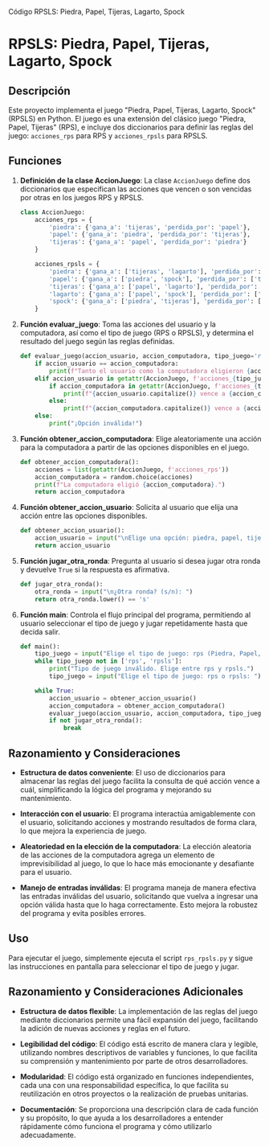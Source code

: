 Código RPSLS: Piedra, Papel, Tijeras, Lagarto, Spock


# RPSLS: Piedra, Papel, Tijeras, Lagarto, Spock

## Descripción
Este proyecto implementa el juego "Piedra, Papel, Tijeras, Lagarto, Spock" (RPSLS) en Python. El juego es una extensión del clásico juego "Piedra, Papel, Tijeras" (RPS), e incluye dos diccionarios para definir las reglas del juego: `acciones_rps` para RPS y `acciones_rpsls` para RPSLS.

## Funciones

1. **Definición de la clase AccionJuego**: La clase `AccionJuego` define dos diccionarios que especifican las acciones que vencen o son vencidas por otras en los juegos RPS y RPSLS.
    ```python
    class AccionJuego:
        acciones_rps = {
            'piedra': {'gana_a': 'tijeras', 'perdida_por': 'papel'},
            'papel': {'gana_a': 'piedra', 'perdida_por': 'tijeras'},
            'tijeras': {'gana_a': 'papel', 'perdida_por': 'piedra'}
        }

        acciones_rpsls = {
            'piedra': {'gana_a': ['tijeras', 'lagarto'], 'perdida_por': ['papel', 'spock']},
            'papel': {'gana_a': ['piedra', 'spock'], 'perdida_por': ['tijeras', 'lagarto']},
            'tijeras': {'gana_a': ['papel', 'lagarto'], 'perdida_por': ['piedra', 'spock']},
            'lagarto': {'gana_a': ['papel', 'spock'], 'perdida_por': ['piedra', 'tijeras']},
            'spock': {'gana_a': ['piedra', 'tijeras'], 'perdida_por': ['papel', 'lagarto']}
        }
    ```

2. **Función evaluar_juego**: Toma las acciones del usuario y la computadora, así como el tipo de juego (RPS o RPSLS), y determina el resultado del juego según las reglas definidas.
    ```python
    def evaluar_juego(accion_usuario, accion_computadora, tipo_juego='rps'):
        if accion_usuario == accion_computadora:
            print(f"Tanto el usuario como la computadora eligieron {accion_usuario}. ¡Empate!")
        elif accion_usuario in getattr(AccionJuego, f'acciones_{tipo_juego}'):
            if accion_computadora in getattr(AccionJuego, f'acciones_{tipo_juego}')[accion_usuario]['gana_a']:
                print(f"{accion_usuario.capitalize()} vence a {accion_computadora}. ¡Ganaste!")
            else:
                print(f"{accion_computadora.capitalize()} vence a {accion_usuario}. ¡Perdiste!")
        else:
            print("¡Opción inválida!")
    ```

3. **Función obtener_accion_computadora**: Elige aleatoriamente una acción para la computadora a partir de las opciones disponibles en el juego.
    ```python
    def obtener_accion_computadora():
        acciones = list(getattr(AccionJuego, f'acciones_rps'))
        accion_computadora = random.choice(acciones)
        print(f"La computadora eligió {accion_computadora}.")
        return accion_computadora
    ```

4. **Función obtener_accion_usuario**: Solicita al usuario que elija una acción entre las opciones disponibles.
    ```python
    def obtener_accion_usuario():
        accion_usuario = input("\nElige una opción: piedra, papel, tijeras, lagarto o spock: ").lower()
        return accion_usuario
    ```

5. **Función jugar_otra_ronda**: Pregunta al usuario si desea jugar otra ronda y devuelve `True` si la respuesta es afirmativa.
    ```python
    def jugar_otra_ronda():
        otra_ronda = input("\n¿Otra ronda? (s/n): ")
        return otra_ronda.lower() == 's'
    ```

6. **Función main**: Controla el flujo principal del programa, permitiendo al usuario seleccionar el tipo de juego y jugar repetidamente hasta que decida salir.
    ```python
    def main():
        tipo_juego = input("Elige el tipo de juego: rps (Piedra, Papel, Tijeras) o rpsls (Piedra, Papel, Tijeras, Lagarto, Spock): ").lower()
        while tipo_juego not in ['rps', 'rpsls']:
            print("Tipo de juego inválido. Elige entre rps y rpsls.")
            tipo_juego = input("Elige el tipo de juego: rps o rpsls: ").lower()

        while True:
            accion_usuario = obtener_accion_usuario()
            accion_computadora = obtener_accion_computadora()
            evaluar_juego(accion_usuario, accion_computadora, tipo_juego)
            if not jugar_otra_ronda():
                break
    ```

## Razonamiento y Consideraciones

- **Estructura de datos conveniente**: El uso de diccionarios para almacenar las reglas del juego facilita la consulta de qué acción vence a cuál, simplificando la lógica del programa y mejorando su mantenimiento.

- **Interacción con el usuario**: El programa interactúa amigablemente con el usuario, solicitando acciones y mostrando resultados de forma clara, lo que mejora la experiencia de juego.

- **Aleatoriedad en la elección de la computadora**: La elección aleatoria de las acciones de la computadora agrega un elemento de imprevisibilidad al juego, lo que lo hace más emocionante y desafiante para el usuario.

- **Manejo de entradas inválidas**: El programa maneja de manera efectiva las entradas inválidas del usuario, solicitando que vuelva a ingresar una opción válida hasta que lo haga correctamente. Esto mejora la robustez del programa y evita posibles errores.

## Uso

Para ejecutar el juego, simplemente ejecuta el script `rps_rpsls.py` y sigue las instrucciones en pantalla para seleccionar el tipo de juego y jugar.

## Razonamiento y Consideraciones Adicionales

- **Estructura de datos flexible**: La implementación de las reglas del juego mediante diccionarios permite una fácil expansión del juego, facilitando la adición de nuevas acciones y reglas en el futuro.

- **Legibilidad del código**: El código está escrito de manera clara y legible, utilizando nombres descriptivos de variables y funciones, lo que facilita su comprensión y mantenimiento por parte de otros desarrolladores.

- **Modularidad**: El código está organizado en funciones independientes, cada una con una responsabilidad específica, lo que facilita su reutilización en otros proyectos o la realización de pruebas unitarias.

- **Documentación**: Se proporciona una descripción clara de cada función y su propósito, lo que ayuda a los desarrolladores a entender rápidamente cómo funciona el programa y cómo utilizarlo adecuadamente.

